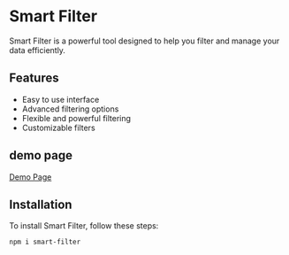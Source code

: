 # Smart Filter

Smart Filter is a powerful tool designed to help you filter and manage your data efficiently.

## Features

- Easy to use interface
- Advanced filtering options
- Flexible and powerful filtering
- Customizable filters

## demo page
[Demo Page](https://markgregg.github.io/smart-filter/?path=/story/examples-smartfilter--primary)

## Installation

To install Smart Filter, follow these steps:

```bash
npm i smart-filter
```


